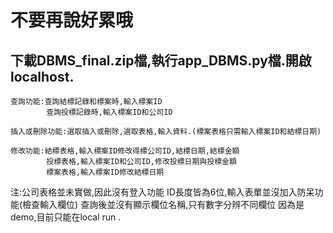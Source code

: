 #  不要再說好累哦

##  下載DBMS_final.zip檔,執行app_DBMS.py檔.開啟localhost.
    查詢功能:查詢結標記錄和標案時,輸入標案ID
            查詢投標記錄時,輸入標案ID和公司ID
    
    插入或刪除功能:選取插入或刪除,選取表格,輸入資料.(標案表格只需輸入標案ID和結標日期)
    
    修改功能:結標表格,輸入標案ID修改得標公司ID,結標日期,結標金額
            投標表格,輸入標案ID和公司ID,修改投標日期與投標金額
            標案表格,輸入標案ID修改結標日期
         
   
   注:公司表格並未實做,因此沒有登入功能
      ID長度皆為6位,輸入表單並沒加入防呆功能(檢查輸入欄位)
      查詢後並沒有顯示欄位名稱,只有數字分辨不同欄位
      因為是demo,目前只能在local run .
